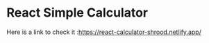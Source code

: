 # React Simple Calculator
Here is a link to check it :https://react-calculator-shrood.netlify.app/
 
